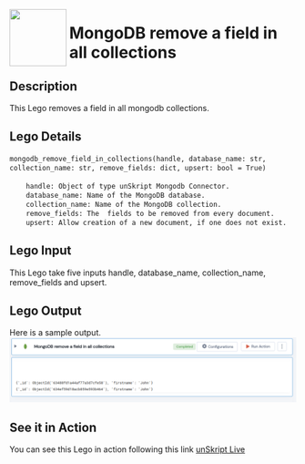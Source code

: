 [<img align="left" src="https://unskript.com/assets/favicon.png" width="100" height="100" style="padding-right: 5px">](https://unskript.com/assets/favicon.png) 
<h1>MongoDB remove a field in all collections</h1>

## Description
This Lego removes a field in all mongodb  collections.


## Lego Details

    mongodb_remove_field_in_collections(handle, database_name: str, collection_name: str, remove_fields: dict, upsert: bool = True)

        handle: Object of type unSkript Mongodb Connector.
        database_name: Name of the MongoDB database.
        collection_name: Name of the MongoDB collection.
        remove_fields: The  fields to be removed from every document.
        upsert: Allow creation of a new document, if one does not exist.

## Lego Input
This Lego take five inputs handle, database_name, collection_name, remove_fields and upsert.


## Lego Output
Here is a sample output.
<img src="./1.png">


## See it in Action

You can see this Lego in action following this link [unSkript Live](https://us.app.unskript.io)